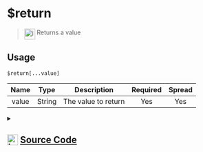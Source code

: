 # $return
> <img align="top" src="https://upload.wikimedia.org/wikipedia/commons/thumb/e/e4/Infobox_info_icon.svg/160px-Infobox_info_icon.svg.png?20150409153300" alt="image" width="25" height="auto"> Returns a value
## Usage
```
$return[...value]
```
| Name | Type | Description | Required | Spread
| :---: | :---: | :---: | :---: | :---: |
value | String | The value to return | Yes | Yes
<details>
<summary>
    
## <img align="top" src="https://cdn4.iconfinder.com/data/icons/iconsimple-logotypes/512/github-512.png" alt="image" width="25" height="auto">  [Source Code](https://github.com/tryforge/ForgeScript-V2/blob/main/src/native/return.ts)
    
</summary>
    
```ts
import { ArgType, NativeFunction } from "../structures/NativeFunction"
import { Return } from "../structures/Return"

export default new NativeFunction({
    name: "$return",
    version: "1.0.0",
    description: "Returns a value",
    unwrap: true,
    args: [
        {
            name: "value",
            description: "The value to return",
            rest: true,
            required: true,
            type: ArgType.String
        }
    ],
    brackets: true,
    execute(ctx, [ args ]) {
        return Return.return(args.join(";"))
    },
})
```
    
</details>